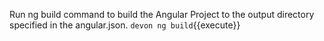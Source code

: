




Run ng build command to build the Angular Project to the output directory specified in the angular.json.
`devon ng build`{{execute}}
  

